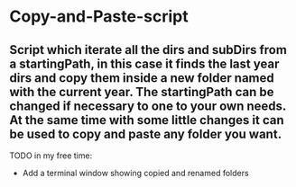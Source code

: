 # Copy-and-Paste-script 
Script which iterate all the dirs and subDirs from a startingPath, in this case it finds the last year dirs and copy them inside a new folder named with the current year.
The startingPath can be changed if necessary to one to your own needs.
At the same time with some little changes it can be used to copy and paste any folder you want.
-----------
TODO in my free time:
- Add a terminal window showing copied and renamed folders  
